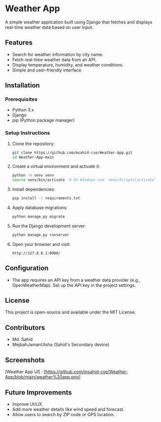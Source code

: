 # Weather App

A simple weather application built using Django that fetches and displays real-time weather data based on user input.

## Features
- Search for weather information by city name.
- Fetch real-time weather data from an API.
- Display temperature, humidity, and weather conditions.
- Simple and user-friendly interface.

## Installation

### Prerequisites
- Python 3.x
- Django
- pip (Python package manager)

### Setup Instructions
1. Clone the repository:
   ```sh
   git clone https://github.com/msahid-cse/Weather-App.git
   cd Weather-App-main
   ```

2. Create a virtual environment and activate it:
   ```sh
   python -m venv venv
   source venv/bin/activate  # On Windows use `venv\Scripts\activate`
   ```

3. Install dependencies:
   ```sh
   pip install -r requirements.txt
   ```

4. Apply database migrations:
   ```sh
   python manage.py migrate
   ```

5. Run the Django development server:
   ```sh
   python manage.py runserver
   ```

6. Open your browser and visit:
   ```
   http://127.0.0.1:8000/
   ```

## Configuration
- The app requires an API key from a weather data provider (e.g., OpenWeatherMap). Set up the API key in the project settings.

## License
This project is open-source and available under the MIT License.

## Contributors
- Md. Sahid
- MejbahJamanUtsha (Sahid's Secondary device)

## Screenshots

[Weather App UI] : [https://github.com/msahid-cse/Weather-App/blob/main/weather%20app.png]


## Future Improvements
- Improve UI/UX.
- Add more weather details like wind speed and forecast.
- Allow users to search by ZIP code or GPS location.

